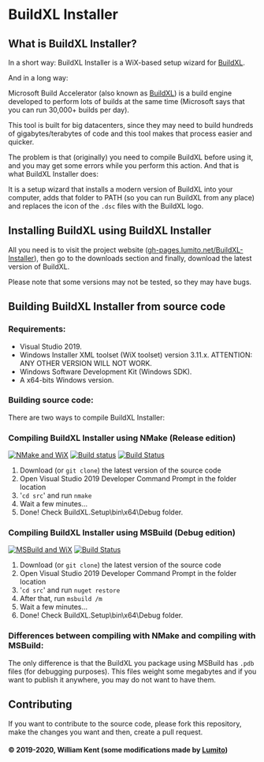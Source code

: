 # BuildXL Installer

## What is BuildXL Installer?

In a short way: BuildXL Installer is a WiX-based setup wizard for [BuildXL](https://github.com/microsoft/BuildXL).

And in a long way:

Microsoft Build Accelerator (also known as [BuildXL](https://github.com/microsoft/BuildXL)) is a build engine developed to perform lots of builds at the same time (Microsoft says that you can run 30,000+ builds per day).

This tool is built for big datacenters, since they may need to build hundreds of gigabytes/terabytes of code and this tool makes that process easier and quicker.

The problem is that (originally) you need to compile BuildXL before using it, and you may get some errors while you perform this action. And that is what BuildXL Installer does:

It is a setup wizard that installs a modern version of BuildXL into your computer, adds that folder to PATH (so you can run BuildXL from any place) and replaces the icon of the `.dsc` files with the BuildXL logo.

## Installing BuildXL using BuildXL Installer

All you need is to visit the project website ([gh-pages.lumito.net/BuildXL-Installer](https://gh-pages.lumito.net/BuildXL-Installer/index.html)), then go to the downloads section and finally, download the latest version of BuildXL.

Please note that some versions may not be tested, so they may have bugs.

## Building BuildXL Installer from source code

### Requirements:

- Visual Studio 2019.
- Windows Installer XML toolset (WiX toolset) version 3.11.x. ATTENTION: ANY OTHER VERSION WILL NOT WORK.
- Windows Software Development Kit (Windows SDK).
- A x64-bits Windows version.

### Building source code:

There are two ways to compile BuildXL Installer:

### Compiling BuildXL Installer using NMake (Release edition)
[![NMake and WiX](https://github.com/LumitoLuma/BuildXLSetup/workflows/NMake%20and%20WiX/badge.svg)](https://github.com/LumitoLuma/BuildXLSetup/actions?query=workflow%3A%22NMake+and+WiX%22) [![Build status](https://ci.appveyor.com/api/projects/status/rjved60lof4p0sb9?svg=true)](https://ci.appveyor.com/project/LumitoLuma/BuildXLSetup) [![Build Status](https://dev.azure.com/LumitoLuma/GitHub/_apis/build/status/LumitoLuma.BuildXLSetup?branchName=master)](https://dev.azure.com/LumitoLuma/GitHub/_build/latest?definitionId=10&branchName=master)

1. Download (or `git clone`) the latest version of the source code
2. Open Visual Studio 2019 Developer Command Prompt in the folder location
3. '`cd src`' and run `nmake`
4. Wait a few minutes...
5. Done! Check BuildXL.Setup\bin\x64\Debug folder.

### Compiling BuildXL Installer using MSBuild (Debug edition)
 [![MSBuild and WiX](https://github.com/LumitoLuma/BuildXLSetup/workflows/MSBuild%20and%20WiX/badge.svg)](https://github.com/LumitoLuma/BuildXLSetup/actions?query=workflow%3A"MSBuild+and+WiX") [![Build Status](https://dev.azure.com/LumitoLuma/GitHub/_apis/build/status/LumitoLuma.BuildXLSetup.MSBuild?branchName=master)](https://dev.azure.com/LumitoLuma/GitHub/_build/latest?definitionId=11&branchName=master)
 
1. Download (or `git clone`) the latest version of the source code
2. Open Visual Studio 2019 Developer Command Prompt in the folder location
3. '`cd src`' and run `nuget restore`
4. After that, run `msbuild /m`
5. Wait a few minutes...
6. Done! Check BuildXL.Setup\bin\x64\Debug folder.

### Differences between compiling with NMake and compiling with MSBuild:

The only difference is that the BuildXL you package using MSBuild has `.pdb` files (for debugging purposes). This files weight some megabytes and if you want to publish it anywhere, you may do not want to have them.

## Contributing

If you want to contribute to the source code, please fork this repository, make the changes you want and then, create a pull request.

#### © 2019-2020, William Kent (some modifications made by [Lumito](https://github.com/LumitoLuma))
